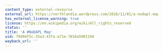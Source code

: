 ```yaml
---
content_type: external-resource
external_url: https://northlandia.wordpress.com/2016/11/01/a-nodapl-map/
has_external_license_warning: true
license: https://en.wikipedia.org/wiki/All_rights_reserved
status: ''
title: 'A #NoDAPL Map'
uid: 79d94f5c-35a3-43fa-a71e-7834a5901194
wayback_url: ''
---
```

